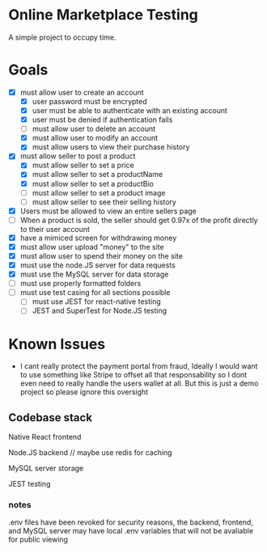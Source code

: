 # Online Marketplace Testing
A simple project to occupy time.

# Goals
- [x] must allow user to create an account
    - [x] user password must be encrypted
    - [x] user must be able to authenticate with an existing account
    - [x] user must be denied if authentication fails
    - [ ] must allow user to delete an account
    - [x] must allow user to modify an account
    - [x] must allow users to view their purchase history
- [X] must allow seller to post a product
    - [X] must allow seller to set a price
    - [X] must allow seller to set a productName
    - [X] must allow seller to set a productBio
    - [ ] must allow seller to set a product image
    - [ ] must allow seller to see their selling history
- [x] Users must be allowed to view an entire sellers page
- [ ] When a product is sold, the seller should get 0.97x of the profit directly to their user account
- [x] have a mimiced screen for withdrawing money
- [x] must allow user upload "money" to the site
- [x] must allow user to spend their money on the site
- [x] must use the node.JS server for data requests
- [x] must use the MySQL server for data storage
- [ ] must use properly formatted folders
- [ ] must use test casing for all sections possible
    - [ ] must use JEST for react-native testing
    - [ ] JEST and SuperTest for Node.JS testing

# Known Issues
- I cant really protect the payment portal from fraud, Ideally I would want to use something like Stripe to offset all that responsability so I dont even need to really handle the users wallet at all. But this is just a demo project so please ignore this oversight







## Codebase stack
Native React frontend

Node.JS backend // maybe use redis for caching

MySQL server storage

JEST testing


### notes

.env files have been revoked for security reasons, the backend, frontend, and MySQL server may have local .env variables that will not be avaliable for public viewing 